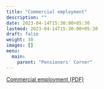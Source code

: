 ```yaml
---
title: "Commercial employment"
description: ""
date: 2023-04-14T15:30:00+05:30
lastmod: 2023-04-14T15:30:00+05:30
draft: false
weight: 30
images: []
menu:
  main:
    parent: "Pensioners' Corner"
---
```


[Commercial employment (PDF)](/pdf/pension/10.%20%20%20Commercial%20Employment%20Pages%206-8%20DAE%20HB%20Pen%202017%20and%20Order%202021%20along%20with%20Form.pdf)
